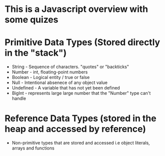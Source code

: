 # This is a Javascript overview with some quizes

# Primitive Data Types (Stored directly in the "stack")

 - String -  Sequence of characters. "quotes" or "backticks"
 - Number - int, floating-point numbers
 - Boolean - Logical entity / true or false
 - Null - Intentional absenece of any object value
 - Undefined - A variable that has not yet been defined
 - BigInt - represents large large number that the "Number" type can't handle

# Reference Data Types (stored in the heap and accessed by reference)
 -  Non-primitive types that are stored and accessed i.e object literals, arrays and functions